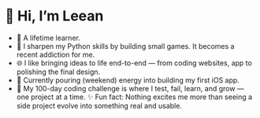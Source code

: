 # 👋 Hi, I’m Leean  
- 🌱 A lifetime learner.
- 🐍 I sharpen my Python skills by building small games. It becomes a recent addiction for me. 
- 🌐 I like bringing ideas to life end-to-end — from coding websites, app to polishing the final design.  
- 📱 Currently pouring (weekend) energy into building my first iOS app.  
- 🎯 My 100-day coding challenge is where I test, fail, learn, and grow — one project at a time.
✨ Fun fact: Nothing excites me more than seeing a side project evolve into something real and usable.
